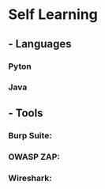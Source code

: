 



# Self Learning




## - Languages

### Pyton

### Java




## - Tools

  ### Burp Suite: 
  
  ### OWASP ZAP: 
  
  ### Wireshark: 




